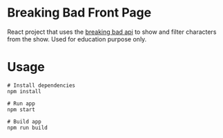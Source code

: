 # Breaking Bad Front Page

React project that uses the [breaking bad api](https://breakingbadapi.com/documentation) to show and filter characters from the show. Used for education purpose only.

# Usage

```
# Install dependencies
npm install
```

```
# Run app
npm start
```

```
# Build app
npm run build
```
